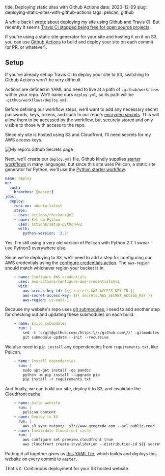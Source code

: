 title: Deploying static sites with Github Actions
date: 2020-12-09
slug: deploying-static-sites-with-github-actions
tags: pelican, github

A while back I [wrote](http://gregreda.com/2015/03/26/static-site-deployments/) about deploying my site using Github and Travis CI. But recently it seems [Travis CI stopped being free for open source projects](https://news.ycombinator.com/item?id=25338983).

If you're using a static site generator for your site and hosting it on it on S3, you can use [Github Actions](https://docs.github.com/en/free-pro-team@latest/actions) to build and deploy your site on each commit (or PR, or whatever).

## Setup

If you've already set up Travis CI to deploy your site to S3, switching to Github Actions won't be very difficult.

Actions are defined in YAML and need to live at a path of `.github/workflows` within your repo. We'll name ours `deploy.yml`, so its path will be `.github/workflows/deploy.yml`.

Before defining our workflow steps, we'll want to add any necessary secret passwords, keys, tokens, and such to our repo's [encryped secrets](https://docs.github.com/en/free-pro-team@latest/actions/reference/encrypted-secrets). This will allow them to be accessed by the workflow, but securely stored and only visible to those with access to the repo.

Since my site is hosted using S3 and Cloudfront, I'll need secrets for my AWS access keys.

![My repo's Github Secrets page](/images/github-secrets.png)

Next, we'll create our `deploy.yml` file. Github kindly supplies [starter workflows](https://github.com/actions/starter-workflows) in many languages, but since this site uses Pelican, a static site generator for Python, we'll use the [Python starter workflow](https://docs.github.com/en/free-pro-team@latest/actions/guides/building-and-testing-python).

```yaml
name: deploy
on:
  push:
    branches: [master]
jobs:
  deploy:
    runs-on: ubuntu-latest
    steps:
    - uses: actions/checkout@v2
    - name: Set up Python
      uses: actions/setup-python@v2
      with:
        python-version: '2.7'
```
Yes, I'm still using a very old version of Pelican with Python 2.7. I swear I use Python3 everywhere else.

Since we're deploying to S3, we'll need to add a step for configuring our AWS credentials using the [configure credentials action](https://github.com/marketplace/actions/configure-aws-credentials-action-for-github-actions). The `aws-region` should match whichever region your bucket is in.

```yaml
    - name: Configure AWS credentials
      uses: aws-actions/configure-aws-credentials@v1
      with: 
        aws-access-key-id: ${{ secrets.AWS_ACCESS_KEY_ID }}
        aws-secret-access-key: ${{ secrets.AWS_SECRET_ACCESS_KEY }}
        aws-region: us-east-1
```

Because my website's repo uses [git submodules](https://git-scm.com/book/en/v2/Git-Tools-Submodules), I need to add another step for checking out and updating these submodules on each build.

```yaml
    - name: Build submodules
      run: |
        sed -i 's/git@github.com:/https:\/\/github.com\//' .gitmodules
        git submodule update --init --recursive
```

We also need to `pip install` any dependencies from `requirements.txt`, like Pelican.

```yaml
    - name: Install dependencies
      run: |
        sudo apt-get install -qq pandoc
        python -m pip install --upgrade pip
        pip install -r requirements.txt
```

And finally, we can build our site, deploy it to S3, and invalidate the Cloudfront cache.

```yaml
    - name: Build website
      run: |
        pelican content
    - name: Deploy to S3
      run: |
        aws s3 sync output/. s3://www.gregreda.com --acl public-read
    - name: Invalidate Cloudfront cache
      run: |
        aws configure set preview.cloudfront true
        aws cloudfront create-invalidation --distribution-id ${{ secrets.AWS_CLOUDFRONT_DISTRIBUTION_ID }} --paths "/*"
```
Putting it all together gives us [this YAML file](https://github.com/gjreda/gregreda.com/blob/master/.github/workflows/deploy.yml), which builds and deploys this website on every commit to `master`.

That's it. Continuous deployment for your S3 hosted website.